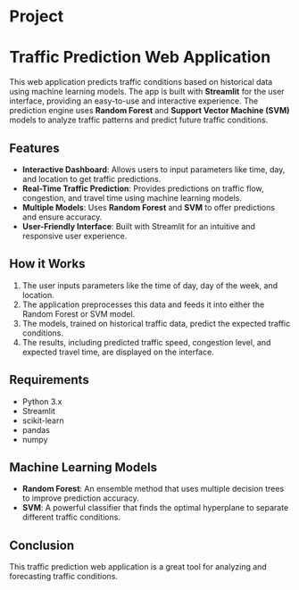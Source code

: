 # Project

# Traffic Prediction Web Application

This web application predicts traffic conditions based on historical data using machine learning models. The app is built with **Streamlit** for the user interface, providing an easy-to-use and interactive experience. The prediction engine uses **Random Forest** and **Support Vector Machine (SVM)** models to analyze traffic patterns and predict future traffic conditions.

## Features
- **Interactive Dashboard**: Allows users to input parameters like time, day, and location to get traffic predictions.
- **Real-Time Traffic Prediction**: Provides predictions on traffic flow, congestion, and travel time using machine learning models.
- **Multiple Models**: Uses **Random Forest** and **SVM** to offer predictions and ensure accuracy.
- **User-Friendly Interface**: Built with Streamlit for an intuitive and responsive user experience.
  
## How it Works
1. The user inputs parameters like the time of day, day of the week, and location.
2. The application preprocesses this data and feeds it into either the Random Forest or SVM model.
3. The models, trained on historical traffic data, predict the expected traffic conditions.
4. The results, including predicted traffic speed, congestion level, and expected travel time, are displayed on the interface.

## Requirements
- Python 3.x
- Streamlit
- scikit-learn
- pandas
- numpy

## Machine Learning Models
- **Random Forest**: An ensemble method that uses multiple decision trees to improve prediction accuracy.
- **SVM**: A powerful classifier that finds the optimal hyperplane to separate different traffic conditions.

## Conclusion
This traffic prediction web application is a great tool for analyzing and forecasting traffic conditions.
